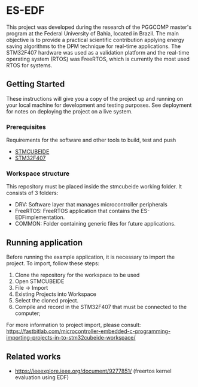 # ES-EDF

This project was developed during the research of the PGGCOMP master's program at the Federal University of Bahia, located in Brazil. The main objective is to provide a practical scientific contribution applying energy saving algorithms to the DPM technique for real-time applications. The STM32F407 hardware was used as a validation platform and the real-time operating system (RTOS) was FreeRTOS, which is currently the most used RTOS for systems.

## Getting Started

These instructions will give you a copy of the project up and running on
your local machine for development and testing purposes. See deployment
for notes on deploying the project on a live system.

### Prerequisites

Requirements for the software and other tools to build, test and push 
- [STMCUBEIDE](https://www.st.com/en/development-tools/stm32cubeide.html)
- [STM32F407](https://www.st.com/en/evaluation-tools/stm32f4discovery.html#overview)

### Workspace structure

This repository must be placed inside the stmcubeide working folder. It consists of 3 folders:
- DRV: Software layer that manages microcontroller peripherals
- FreeRTOS: FreeRTOS application that contains the ES-EDFimplementation. 
- COMMON: Folder containing generic files for future applications.

## Running application

Before running the example application, it is necessary to import the project. To import, follow these steps:
1) Clone the repository for the workspace to be used
2) Open STMCUBEIDE
3) File -> Import
4) Existing Projects into Workspace
5) Select the cloned project.
6) Compile and record in the STM32F407 that must be connected to the computer;

For more information to project import, please consult: https://fastbitlab.com/microcontroller-embedded-c-programming-importing-projects-in-to-stm32cubeide-workspace/

## Related works
- https://ieeexplore.ieee.org/document/9277851/ (freertos kernel evaluation using EDF) 

